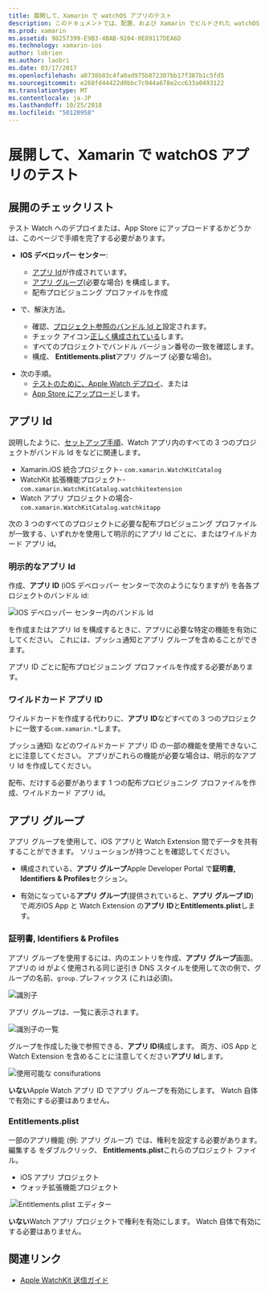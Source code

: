 ```yaml
---
title: 展開して、Xamarin で watchOS アプリのテスト
description: このドキュメントでは、配置、および Xamarin でビルドされた watchOS アプリをテストする方法について説明します。 展開チェックリストを提供します、明示的な説明とワイルドカード アプリ Id を受け取ってアプリ グループを参照してください。
ms.prod: xamarin
ms.assetid: 98257399-E9B3-4BAB-9204-0E89117DEA6D
ms.technology: xamarin-ios
author: lobrien
ms.author: laobri
ms.date: 03/17/2017
ms.openlocfilehash: a0738b03c4fa0ad975b872307bb17f387b1c5fd5
ms.sourcegitcommit: e268fd44422d0bbc7c944a678e2cc633a0493122
ms.translationtype: MT
ms.contentlocale: ja-JP
ms.lasthandoff: 10/25/2018
ms.locfileid: "50120958"
---
```

# <a name="deploying-and-testing-watchos-apps-with-xamarin"></a>展開して、Xamarin で watchOS アプリのテスト

## <a name="deployment-checklist"></a>展開のチェックリスト

テスト Watch へのデプロイまたは、App Store にアップロードするかどうかは、このページで手順を完了する必要があります。

- **IOS デベロッパー センター**:
  - [アプリ Id](#App_IDs)が作成されています。
  - [アプリ グループ](#App_Groups)(必要な場合) を構成します。
  - 配布プロビジョニング プロファイルを作成

- で、解決方法。

  - 確認、[プロジェクト参照のバンドル Id と](~/ios/watchos/get-started/installation.md)設定されます。
  - チェック アイコン[正しく構成されている](~/ios/watchos/app-fundamentals/icons.md)します。
  - すべてのプロジェクトでバンドル バージョン番号の一致を確認します。
  - 構成、 **Entitlements.plist**アプリ グループ (必要な場合)。

* 次の手順。
  - [テストのために、Apple Watch デプロイ](~/ios/watchos/deploy-test/device.md)、または
  - [App Store にアップロード](~/ios/watchos/deploy-test/appstore.md)します。

<a name="App_IDs"/>

## <a name="app-ids"></a>アプリ Id

説明したように、[セットアップ手順](~/ios/watchos/get-started/installation.md)、Watch アプリ内のすべての 3 つのプロジェクトがバンドル Id をなどに関連します。

- Xamarin.iOS 統合プロジェクト- `com.xamarin.WatchKitCatalog`
- WatchKit 拡張機能プロジェクト- `com.xamarin.WatchKitCatalog.watchkitextension`
- Watch アプリ プロジェクトの場合- `com.xamarin.WatchKitCatalog.watchkitapp`

次の 3 つのすべてのプロジェクトに必要な配布プロビジョニング プロファイルが一致する、いずれかを使用して明示的にアプリ Id ごとに、またはワイルドカード アプリ id。

### <a name="explicit-app-ids"></a>明示的なアプリ Id

作成、**アプリ ID** (iOS デベロッパー センターで次のようになりますが) を各各プロジェクトのバンドル id:

![IOS デベロッパー センター内のバンドル Id](images/appids-specific-sml.png)

を作成またはアプリ Id を構成するときに、アプリに必要な特定の機能を有効にしてください。 これには、プッシュ通知とアプリ グループを含めることができます。

アプリ ID ごとに配布プロビジョニング プロファイルを作成する必要があります。

### <a name="wildcard-app-id"></a>ワイルドカード アプリ ID

ワイルドカードを作成する代わりに、**アプリ ID**などすべての 3 つのプロジェクトに一致する`com.xamarin.*`します。

プッシュ通知) などのワイルドカード アプリ ID の一部の機能を使用できないことに注意してください。 アプリがこれらの機能が必要な場合は、明示的なアプリ Id を作成してください。

配布、だけする必要があります 1 つの配布プロビジョニング プロファイルを作成、ワイルドカード アプリ id。

<a name="App_Groups" />

## <a name="app-groups"></a>アプリ グループ

アプリ グループを使用して、iOS アプリと Watch Extension 間でデータを共有することができます。 ソリューションが持つことを確認してください。

- 構成されている、**アプリ グループ**Apple Developer Portal で**証明書, Identifiers & Profiles**セクション。

- 有効になっている**アプリ グループ**(提供されていると、**アプリ グループ ID**) で*両方*iOS App と Watch Extension の**アプリ ID**と**Entitlements.plist**します。

### <a name="certificates-identifiers--profiles"></a>証明書, Identifiers & Profiles

アプリ グループを使用するには、内のエントリを作成、**アプリ グループ**画面。 アプリの id がよく使用される同じ逆引き DNS スタイルを使用して次の例で、グループの名前、`group.`プレフィックス (これは必須)。

![識別子](images/appgroups-new-sml.png)

アプリ グループは、一覧に表示されます。

![識別子の一覧](images/appgroups-setup-sml.png)

グループを作成した後で参照できる、**アプリ ID**構成します。 両方、iOS App と Watch Extension を含めることに注意してください**アプリ Id**します。

![使用可能な consifurations](images/appgroups-sml.png)

**いない**Apple Watch アプリ ID でアプリ グループを有効にします。 Watch 自体で有効にする必要はありません。

### <a name="entitlementsplist"></a>Entitlements.plist

一部のアプリ機能 (例: アプリ グループ) では、権利を設定する必要があります。
編集する をダブルクリック、 **Entitlements.plist**これらのプロジェクト ファイル。

- iOS アプリ プロジェクト
- ウォッチ拡張機能プロジェクト

.![Entitlements.plist エディター](images/entitlements-plist-sml.png)

**いない**Watch アプリ プロジェクトで権利を有効にします。 Watch 自体で有効にする必要はありません。

## <a name="related-links"></a>関連リンク

- [Apple WatchKit 送信ガイド](https://developer.apple.com/app-store/watch/)
